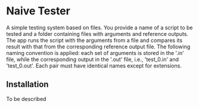 # Naive Tester

A simple testing system based on files. You provide a name of a script
to be tested and a folder containing files with arguments and reference
outputs. The app runs the script with the arguments from a file and compares
its result with that from the corresponding reference output file.
The following naming convention is applied:
each set of arguments is stored in the '.in' file, while the corresponding
output in the '.out' file, i.e., 'test_0.in' and 'test_0.out'.
Each pair must have identical names except for extensions.

## Installation
To be described

